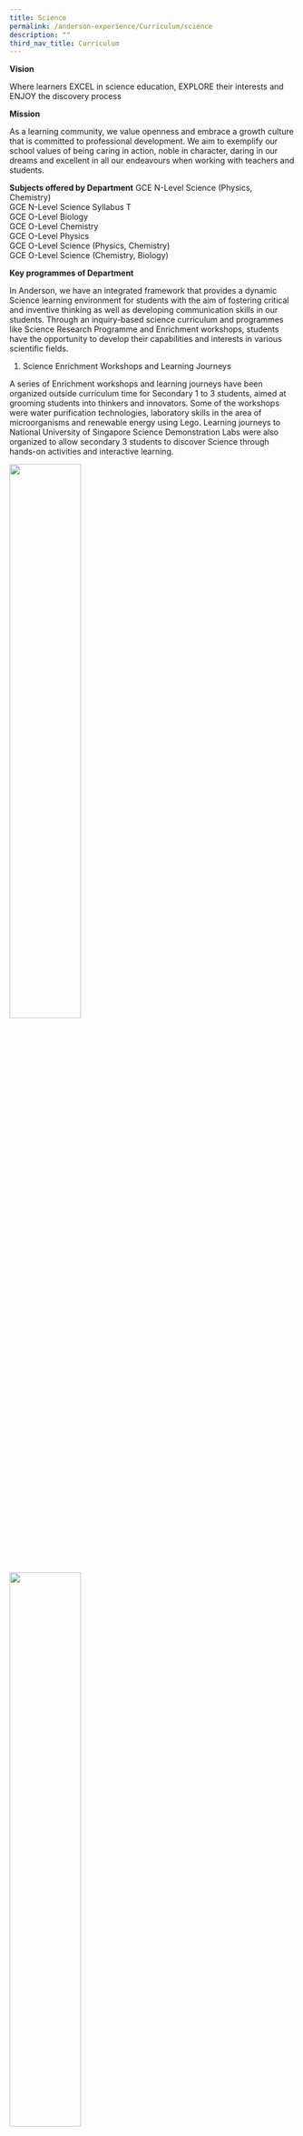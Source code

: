 ```yaml
---
title: Science
permalink: /anderson-experience/Curriculum/science
description: ""
third_nav_title: Curriculum
---
```

**Vision**

Where learners EXCEL in science education, EXPLORE their interests and ENJOY the discovery process


**Mission**

As a learning community, we value openness and embrace a growth culture that is committed to professional development. We aim to exemplify our school values of being caring in action, noble in character, daring in our dreams and excellent in all our endeavours when working with teachers and students.


**Subjects offered by Department**
GCE N-Level Science (Physics, Chemistry)
<br>GCE N-Level Science Syllabus T
<br>GCE O-Level Biology
<br>GCE O-Level Chemistry
<br>GCE O-Level Physics
<br>GCE O-Level Science (Physics, Chemistry)
<br>GCE O-Level Science (Chemistry, Biology)


**Key programmes of Department**

In Anderson, we have an integrated framework that provides a dynamic Science learning environment for students with the aim of fostering critical and inventive thinking as well as developing communication skills in our students. Through an inquiry-based science curriculum and programmes like Science Research Programme and Enrichment workshops, students have the opportunity to develop their capabilities and interests in various scientific fields. 


1) Science Enrichment Workshops and Learning Journeys

A series of Enrichment workshops and learning journeys have been organized outside curriculum time for Secondary 1 to 3 students, aimed at grooming students into thinkers and innovators. Some of the workshops were water purification technologies, laboratory skills in the area of microorganisms and renewable energy using Lego. Learning journeys to National University of Singapore Science Demonstration Labs were also organized to allow secondary 3 students to discover Science through hands-on activities and interactive learning.

<img src="/images/Picture%207.png" 
     style="width:50%">
		<img src="/images/Picture%208.jpg" 
     style="width:50%">
		<img src="/images/Picture%209.jpg" 
     style="width:50%">
<center> Learning Journey to NUS Demonstration Lab (Chemistry) </center>
<img src="/images/Picture%205.jpg" 
     style="width:50%"> <img src="/images/Picture%206.jpg" 
     style="width:50%">
<center> Learning Journey to NUS Demonstration Lab (Physics) </center>
<img src="/images/Picture%201.jpg" 
     style="width:50%">
<center> Renewable Energy Science Enrichment for Sec 2 students </center>

2) Science Research Programme (SRP)

SRP aims to infuse Science research skills and methods into the Lower Secondary Science Curriculum. Beyond lower secondary level, the Science Specialist Programme also provides the upper secondary students with an opportunity to  learn about the latest research developments from our partners in institutes of higher learning. In this programme, students participate in science research projects that undergraduates in our local universities are involved in. 


3) Anderson Science Week

The department has organised a series of activities to enhance students’ interest and exposure to science in real world context. Career talks by scientists from A*STAR, Mixology show by Science Centre, exhibits on the science behind how fireworks and vaccine works, and inter-class quizzes were some of the activities in which students learnt Science in engaging and authentic contexts.

<img src="/images/Picture%202.png" 
     style="width:50%">
<center> Sec 2 Interclass Science Quiz during EFL  </center>
<img src="/images/Picture%203.png" 
     style="width:50%">
		 <center>Engagement with Scientist Workshop  </center>
		 
4) 19th Elementz Science Project Competition 

Elementz Science Project Competition is an annual Science fair organized by our school for the North Zone primary and lower secondary students. The competition aims to generate interest in scientific study through investigative-type projects and at the same time, acts as a platform for schools to share their findings. Every year, more than 100 teams compete in the various categories : Primary 3 and 4, Primary 5 and 6, Secondary 1 and 2.


5) Science Talent Programme (STP)

Our STP is a two-year enriched curriculum differentiated for selected students who show great aptitude and strong interest in Science. Students in the programme are stretched through Olympiad trainings and given opportunities to participate in external Science competitions that go beyond the curriculum. Our students from STP have done well in the various competitions this year.


Our Achievements: 
42nd International C. B. Paul Science Quiz 2021
Gold award- Qin Weichen (4/1, 2021), Huang Yimin (4/1, 2021), Tan Le Hao, Jayden (4/1,2021)
Silver award- Christine Kho (4/1, 2021), Hu Xiran (4/1, 2021)
Bronze award- Das Debansha (4/1, 2021) and Damien Goh (4/1, 2021)
Third Runner-up for Team award - Qin Weichen (4/1, 2021), Tan Le Hao, Jayden (4/1,2021), Christine Kho (4/1, 2021), Preeti M Radhakrishnan (4/1, 2021)
10th International Biomedical Quiz 2021
Silver - Das Debansha (4/1, 2021)
Bronze - Huang Yimin (4/1, 2021),  Shirleen Anjeanette (4/1, 2021)

![](/images/Picture%204.jpg)
<center> 42nd International CB Paul Science Quiz </center>

22nd International Elementz Competition (Upper Secondary Category)
Gold - Edrea Tan (4/4, 2021), Mandy Low (4/4, 2021 and Sharleen (4/4,2021)
Silver - Lyu Qinhang (4/1,2021) Das Debansha (4/1, 2021), Tang J Ying (4/3, 2021), Megan Wong (4/5, 2021),
Silver - Tanio Kurea (3/1, 2021), Ong Chong En (3/2, 2021), Chen Yanjun (3/3, 2021), Jay Chong (3/4, 2021)


19th Elementz Science Project Competition (Lower Secondary Category)
Gold -  Shyamsundar (2/1,2021), D??ng Qu?nh Nh? (2/3, 2021), Huang Zekai (2/2, 2021), Denise Wan Xi Min (2/1, 2021) 
Silver - Sanvi Sahu (2/1, 2021), Devendran Yogeswari (2/1, 2021), Kamadchi Chandrasekar (2/1, 2021), Amani Sophia (2/1, 2021).


Singapore Youth Science Fair 2021
Distinction – Jayden Cai Jiachen (2/4, 2021), Gareth Goh Yu Heng (2/4, 2021), Goh Song Yi Benjamin (2/4, 2021), Lee Yun Xuan Eden (2/4, 2021)
Certificate of Accomplishment – Tan Jia Hui Jovina (2/4, 2021), Jaaziel Leong Le Xuan (2/4, 2021), Alyssa Sarah Low Hui Yi (2/4, 2021) 

National Science Challenge 2021
Semi-Finalist : Das Debansha (4/1, 2021), Justin Leong Qi Wei(4/1, 2021), Kho Yuan Jie(4/1, 2021), Gerald Neo (4/2, 2021)

**1.    Singapore Junior Physics Olympiad Achievement 2020**

| No. | Name | Award |
| -------- | -------- | -------- |
|1|Das Debansha (4/1, 2021)|Silver|
|2|Chen Helin (4/1, 2021)|Bronze|
|3|Chen Jinkai (4/1, 2021)|Bronze|

**2.    Singapore Junior Biology Olympiad Achievements 2020**

| No. | Name | Award |
| -------- | -------- | -------- |
|1|Low Hwee Yun, Mandy (4/4, 2021)|Gold|
|2|Shirleen Anjeanette (4/1, 2021)|Silver|
|3|Huang Yimin (4/1, 2021)|Silver|
|4|Christine Kho (4/1, 2021)|Silver|
|5|Das Debansha (4/1, 2021)|Silver|
|6|Edrea Tan (4/4, 2021)|Silver|
|7|Gao Yifei (4/4, 2021)|Bronze|
|8|Bek Shao Jun Zackary (4/4, 2021)|Honourable Mention|
|9|Muthukumar Gandhi Pooja (4/1, 2021)|Honourable Mention|
|10|Ong Hong Jiat (4/1, 2021)|Honourable Mention|


**3.    Singapore Junior Chemistry Olympiad Achievements 2020**


| No. | Name | Award |
| -------- | -------- | -------- |
|1|Damien Goh Jia Lun (4/1,2021)|Gold
|2|Gerald Neo (4/1,2021)|Gold
|3|Kho Yuan Jie (4/1,2021)|Gold
|4|Qin Weichen (4/1,2021)|Silver
|5|Das Debansha (4/1,2021)|Silver
|6|Shirleen Anjeanette (4/1, 2021)|Silver